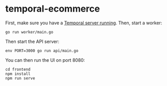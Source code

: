 # temporal-ecommerce

First, make sure you have a [Temporal server running](https://docs.temporal.io/docs/server-quick-install/).
Then, start a worker:

```
go run worker/main.go
```

Then start the API server:

```
env PORT=3000 go run api/main.go
```

You can then run the UI on port 8080:

```
cd frontend
npm install
npm run serve
```